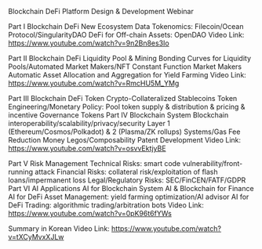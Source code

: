Blockchain DeFi Platform Design & Development Webinar
 
Part I Blockchain DeFi New Ecosystem
Data Tokenomics: Filecoin/Ocean Protocol/SingularityDAO
DeFi for Off-chain Assets: OpenDAO
Video Link: https://www.youtube.com/watch?v=9n2Bn8es3Io

Part II Blockchain DeFi Liquidity Pool & Mining
Bonding Curves for Liquidity Pools/Automated Market Makers/NFT 
Constant Function Market Makers 
Automatic Asset Allocation and Aggregation for Yield Farming
Video Link: https://www.youtube.com/watch?v=RmcHU5M_YMg

Part III Blockchain DeFi Token
Crypto-Collateralized Stablecoins 
Token Engineering/Monetary Policy: Pool token supply & distribution & pricing & incentive 
Governance Tokens 
Part IV Blockchain System
Blockchain interoperability/scalability/privacy/security 
Layer 1 (Ethereum/Cosmos/Polkadot) & 2 (Plasma/ZK rollups) Systems/Gas Fee Reduction 
Money Legos/Composability 
Patent Development 
Video Link: https://www.youtube.com/watch?v=osvvEktjyBE

Part V Risk Management
Technical Risks: smart code vulnerability/front-running attack
Financial Risks: collateral risk/exploitation of flash loans/impermanent loss 
Legal/Regulatory Risks: SEC/FinCEN/FATF/GDPR
Part VI AI Applications
AI for Blockchain System
AI & Blockchain for Finance 
AI for DeFi Asset Management: yield farming optimization/AI advisor 
AI for DeFi Trading: algorithmic trading/arbitration bots 
Video Link: https://www.youtube.com/watch?v=0pK96t6fYWs

Summary in Korean
Video Link: https://www.youtube.com/watch?v=tXCyMvxXJLw
